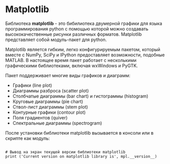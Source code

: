  # Matplotlib
                                                        
Библиотека **matplotlib** - это бибилиотека двумерной графики для языка программирования python с помощью которой можно создавать высококачественные рисунки различных форматов. Matplotlib представляет собой модуль-пакет для python.                                       

Matplotlib является гибким, легко конфигурируемым пакетом, который вместе с NumPy, SciPy и IPython предоставляет возможности, подобные MATLAB. В настоящее время пакет работает с несколькими графическими библиотеками, включая wxWindows и PyGTK.

Пакет поддерживает многие виды графиков и диаграмм:

* Графики (line plot)
* Диаграммы разброса (scatter plot)
* Столбчатые диаграммы (bar chart) и гистограммы (histogram)
* Круговые диаграммы (pie chart)
* Ствол-лист диаграммы (stem plot)
* Контурные графики (contour plot)
* Поля градиентов (quiver)
* Спектральные диаграммы (spectrogram)

После установки библиотеки matplotlib вызывается в консоли или в скрипте как модуль:

```import matplotlib as mpl

# Вывод на экран текущей версии библиотеки matplotlib
print ('Current version on matplotlib library is', mpl.__version__)
```
